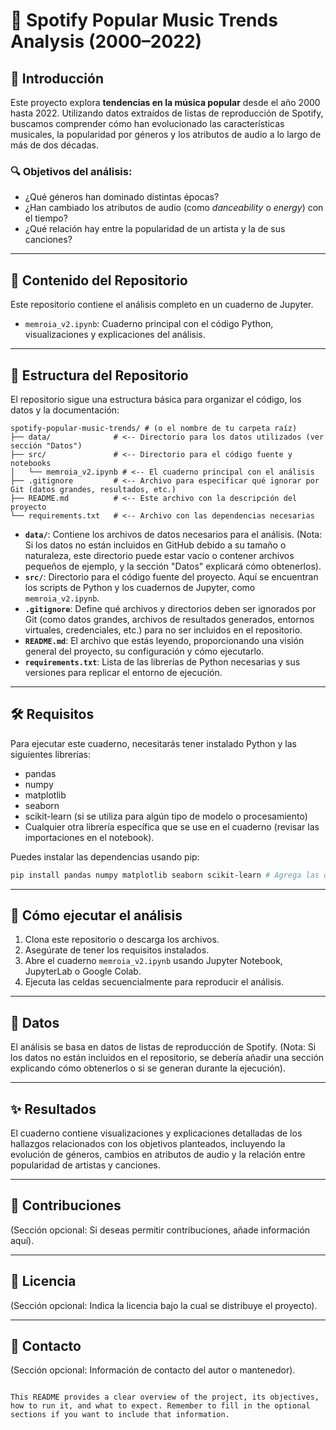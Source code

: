 
# 🎵 Spotify Popular Music Trends Analysis (2000–2022)

## 📌 Introducción

Este proyecto explora **tendencias en la música popular** desde el año 2000 hasta 2022. Utilizando datos extraídos de listas de reproducción de Spotify, buscamos comprender cómo han evolucionado las características musicales, la popularidad por géneros y los atributos de audio a lo largo de más de dos décadas.

### 🔍 Objetivos del análisis:

- ¿Qué géneros han dominado distintas épocas?
- ¿Han cambiado los atributos de audio (como *danceability* o *energy*) con el tiempo?
- ¿Qué relación hay entre la popularidad de un artista y la de sus canciones?

---

## 🚀 Contenido del Repositorio

Este repositorio contiene el análisis completo en un cuaderno de Jupyter.

- `memroia_v2.ipynb`: Cuaderno principal con el código Python, visualizaciones y explicaciones del análisis.

---

## 📂 Estructura del Repositorio

El repositorio sigue una estructura básica para organizar el código, los datos y la documentación:

```text
spotify-popular-music-trends/ # (o el nombre de tu carpeta raíz)
├── data/              # <-- Directorio para los datos utilizados (ver sección "Datos")
├── src/               # <-- Directorio para el código fuente y notebooks
│   └── memroia_v2.ipynb # <-- El cuaderno principal con el análisis
├── .gitignore         # <-- Archivo para especificar qué ignorar por Git (datos grandes, resultados, etc.)
├── README.md          # <-- Este archivo con la descripción del proyecto
└── requirements.txt   # <-- Archivo con las dependencias necesarias
```


* **`data/`**: Contiene los archivos de datos necesarios para el análisis. (Nota: Si los datos no están incluidos en GitHub debido a su tamaño o naturaleza, este directorio puede estar vacío o contener archivos pequeños de ejemplo, y la sección "Datos" explicará cómo obtenerlos).
* **`src/`**: Directorio para el código fuente del proyecto. Aquí se encuentran los scripts de Python y los cuadernos de Jupyter, como `memroia_v2.ipynb`.
* **`.gitignore`**: Define qué archivos y directorios deben ser ignorados por Git (como datos grandes, archivos de resultados generados, entornos virtuales, credenciales, etc.) para no ser incluidos en el repositorio.
* **`README.md`**: El archivo que estás leyendo, proporcionando una visión general del proyecto, su configuración y cómo ejecutarlo.
* **`requirements.txt`**: Lista de las librerías de Python necesarias y sus versiones para replicar el entorno de ejecución.

---



## 🛠️ Requisitos

Para ejecutar este cuaderno, necesitarás tener instalado Python y las siguientes librerías:

- pandas
- numpy
- matplotlib
- seaborn
- scikit-learn (si se utiliza para algún tipo de modelo o procesamiento)
- Cualquier otra librería específica que se use en el cuaderno (revisar las importaciones en el notebook).

Puedes instalar las dependencias usando pip:

```bash
pip install pandas numpy matplotlib seaborn scikit-learn # Agrega las que falten
````

-----

## 🏃 Cómo ejecutar el análisis

1.  Clona este repositorio o descarga los archivos.
2.  Asegúrate de tener los requisitos instalados.
3.  Abre el cuaderno `memroia_v2.ipynb` usando Jupyter Notebook, JupyterLab o Google Colab.
4.  Ejecuta las celdas secuencialmente para reproducir el análisis.

-----

## 📂 Datos

El análisis se basa en datos de listas de reproducción de Spotify. (Nota: Si los datos no están incluidos en el repositorio, se debería añadir una sección explicando cómo obtenerlos o si se generan durante la ejecución).

-----

## ✨ Resultados

El cuaderno contiene visualizaciones y explicaciones detalladas de los hallazgos relacionados con los objetivos planteados, incluyendo la evolución de géneros, cambios en atributos de audio y la relación entre popularidad de artistas y canciones.

-----

## 🤝 Contribuciones

(Sección opcional: Si deseas permitir contribuciones, añade información aquí).

-----

## 📄 Licencia

(Sección opcional: Indica la licencia bajo la cual se distribuye el proyecto).

-----

## 📧 Contacto

(Sección opcional: Información de contacto del autor o mantenedor).

```

This README provides a clear overview of the project, its objectives, how to run it, and what to expect. Remember to fill in the optional sections if you want to include that information.
```
